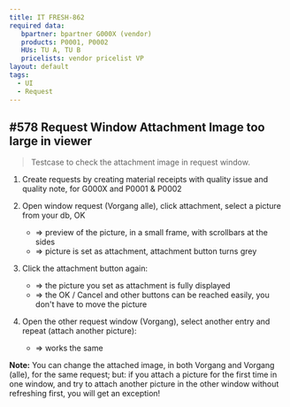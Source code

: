 ```yaml
---
title: IT FRESH-862
required data:
   bpartner: bpartner G000X (vendor)
   products: P0001, P0002
   HUs: TU A, TU B
   pricelists: vendor pricelist VP   
layout: default
tags:
  - UI
  - Request
---
```

## #578 Request Window Attachment Image too large in viewer

> Testcase to check the attachment image in request window.

1. Create requests by creating material receipts with quality issue and quality note, for G000X and P0001 & P0002

1. Open window request (Vorgang alle), click attachment, select a picture from your db, OK
	* => preview of the picture, in a small frame, with scrollbars at the sides
	* => picture is set as attachment, attachment button turns grey

1. Click the attachment button again:
	* => the picture you set as attachment is fully displayed
	* => the OK / Cancel and other buttons can be reached easily, you don't have to move the picture
	
1. Open the other request window (Vorgang), select another entry and repeat (attach another picture):
	* => works the same
	

**Note:** You can change the attached image, in both Vorgang and Vorgang (alle), for the same request; but: if you attach a picture for the first time in one window, and try to attach another picture in the other window without refreshing first, you will get an exception!
